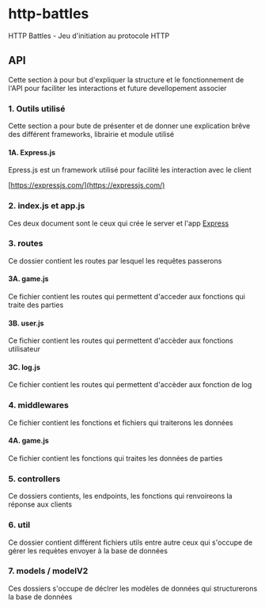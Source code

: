 # http-battles
HTTP Battles - Jeu d'initiation au protocole HTTP

## API
Cette section à pour but d'expliquer la structure et le fonctionnement de l'API pour faciliter les interactions et future devellopement associer

###     1. Outils utilisé
Cette section a pour bute de présenter et de donner une explication brêve des différent frameworks, librairie et module utilisé

####        1A. Express.js
Epress.js est un framework utilisé pour facilité les interaction avec le client

[https://expressjs.com/](https://expressjs.com/)
###     2. index.js et app.js
Ces deux document sont le ceux qui crée le server et l'app [Express](#expressjs)

###     3. routes
Ce dossier contient les routes par lesquel les requêtes passerons

####        3A. game.js
Ce fichier contient les routes qui permettent d'acceder aux fonctions qui traite des parties

####        3B. user.js
Ce fichier contient les routes qui permettent d'accèder aux fonctions utilisateur

####        3C. log.js 
Ce fichier contient les routes qui permettent d'accèder aux fonction de log

###     4. middlewares
Ce fichier contient les fonctions et fichiers qui traiterons les données

####        4A. game.js
Ce fichier contient les fonctions qui traites les données de parties

###     5. controllers
Ce dossiers contients, les endpoints, les fonctions qui renvoireons la réponse aux clients

###     6. util
Ce dossier contient différent fichiers utils entre autre ceux qui s'occupe de gérer les requètes envoyer à la base de données

###     7. models / modelV2
Ces dossiers s'occupe de déclrer les modèles de données qui structurerons la base de données

